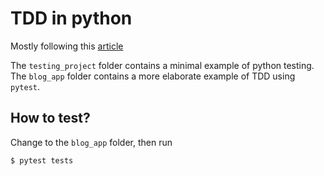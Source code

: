 # TDD in python

Mostly following this [article](https://testdriven.io/blog/modern-tdd/)

The `testing_project` folder contains a minimal example of python testing.
The `blog_app` folder contains a more elaborate example of TDD using `pytest`.

## How to test?

Change to the `blog_app` folder, then run

    $ pytest tests

